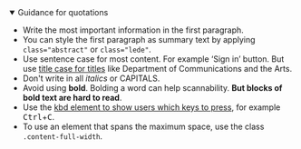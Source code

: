 <details open data-label="body-copy-guidance-accordion" aria-expanded="false">
  <summary>Guidance <span class="visuallyhidden">for quotations</span></summary>
  <div class="accordion-panel">
    <ul>
      <li>Write the most important information in the first paragraph.</li>
      <li>You can style the first paragraph as summary text by applying <code>class="abstract"</code> or <code>class="lede"</code>.</li>
      <li>Use sentence case for most content. For example &lsquo;Sign in&rsquo; button. But use <a href="http://content-style-guide.apps.staging.digital.gov.au/az-indexes/t.html#titles" rel="external">title case for titles</a> like Department of Communications and the Arts.</li>
      <li>Don&#39;t write in all <em>italics</em> or CAPITALS.</li>
      <li>Avoid using <strong>bold</strong>. Bolding a word can help scannability. <strong>But blocks of bold text are hard to read</strong>.</li>
      <li>Use the <a href="http://w3c.github.io/html/textlevel-semantics.html#the-kbd-element">kbd element to show users which keys to press</a>, for example <kbd>Ctrl</kbd>+<kbd>C</kbd>.</li>
      <li>To use an element that spans the maximum space, use the class <code>.content-full-width</code>.</li>
    </ul>
  </div>
</details>
